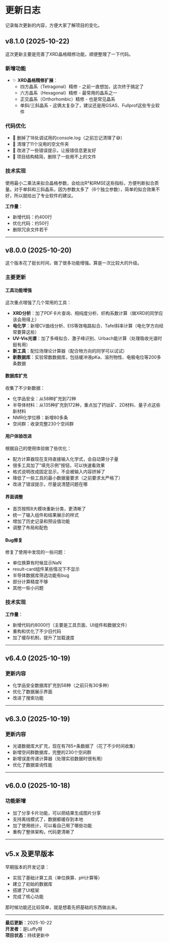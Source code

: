 # 更新日志

记录每次更新的内容，方便大家了解项目的变化。

## v8.1.0 (2025-10-22)

这次更新主要是完善了XRD晶格精修功能，顺便整理了一下代码。

### 新增功能
- ✨ **XRD晶格精修扩展**：
  - 四方晶系（Tetragonal）精修 - 之前一直想加，这次终于搞定了
  - 六方晶系（Hexagonal）精修 - 最常用的晶系之一
  - 正交晶系（Orthorhombic）精修 - 也是常见晶系
  - 单斜/三斜晶系 - 这俩太复杂了，建议还是用GSAS、Fullprof这些专业软件

### 代码优化
- 🧹 删掉了18处调试用的console.log（之前忘记清理了😅）
- 📁 清理了11个没用的空文件夹
- 🔧 改进了一些错误提示，让报错信息更友好
- 🎯 项目结构精简，删除了一些用不上的文件

### 技术实现
使用最小二乘法来拟合晶格参数，会给出R²和RMSE这些指标，方便判断拟合质量。对于单斜和三斜晶系，因为参数太多了（6个独立参数），简单的拟合效果不好，所以就给出了专业软件的建议。

**工作量**：
- 新增代码：约400行
- 优化代码：约50行
- 删除冗余文件若干

---

## v8.0.0 (2025-10-20)

这个版本花了挺长时间，做了很多功能增强。算是一次比较大的升级。

### 主要更新

#### 工具功能增强
这次重点增强了几个常用的工具：
- **XRD分析**：加了PDF卡片查询、相纯度分析、织构系数计算（做XRD的同学应该会用得上）
- **电化学**：新增CV曲线分析、EIS等效电路拟合、Tafel斜率计算（电化学方向经常要算这些）
- **UV-Vis光谱**：加了多峰拟合、激子峰识别、Urbach能计算（处理吸收光谱时挺有用）
- **新工具**：配位场理论计算器（配合物方向的同学可以试试）
- **新数据库**：实验常数数据库，包括缓冲液pKa、溶剂物性、电极电位等200多条数据

#### 数据库扩充
收集了不少新数据：
- 化学品安全：从58种扩充到72种
- 半导体材料：从135种扩充到172种，重点加了钙钛矿、2D材料、量子点这些新材料
- NMR化学位移：新增80多条
- 空间群：收录完整230个空间群

#### 用户体验改进
根据自己的使用体验做了些优化：
- 配方计算器现在支持直接输入化学式，会自动算分子量
- 很多工具加了"填充示例"按钮，可以快速看效果
- 格式说明改成固定显示，不会被输入内容挤掉了
- 降低了一些工具的最小数据量要求（之前要求太严格了）
- 改进了错误提示，尽量说清楚问题在哪

#### 界面调整
- 首页按照8大模块重新分类，更清晰了
- 统一了输入组件和结果展示的样式
- 增加了历史记录和预设值功能
- 调整了布局和配色

#### Bug修复
修复了使用中发现的一些问题：
- 单位换算有时候显示NaN
- result-card组件某些情况下不显示
- 半导体数据库筛选功能有bug
- 部分计算精度不够
- 其他一些小问题

### 技术实现

**工作量**：
- 新增代码约8000行（主要是工具页面、UI组件和数据文件）
- 重构和优化了不少旧代码
- 加了缓存机制，提升了加载速度

---

## v6.4.0 (2025-10-19)

### 更新内容
- 化学品安全数据库扩充到58种（之前只有30多种）
- 优化了数据展示界面
- 改进了搜索功能

---

## v6.3.0 (2025-10-19)

### 更新内容
- 光谱数据库大扩充，现在有785+条数据了（花了不少时间收集）
- 新增空间群数据库，完整的230个空间群
- 新增误差传递计算器（处理实验数据时很有用）
- 优化了数据查询性能

---

## v6.0.0 (2025-10-18)

### 功能新增
- 加了分享卡片功能，可以把结果生成图片分享
- 支持离线模式了，数据都缓存到本地
- 加了使用统计，可以看自己用了哪些功能
- 重构了整体架构，代码更清晰了

---

## v5.x 及更早版本

早期版本的开发记录：
- 实现了基础计算工具（单位换算、pH计算等）
- 建立了初始的数据库
- 搭建了UI框架
- 完成了核心功能

那时候功能还比较简单，就是想着先把基础的东西做出来。

---

**最后更新**：2025-10-22  
**开发者**：是Luffy呀  
**项目状态**：持续更新中
